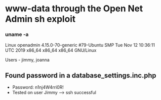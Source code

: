 # www-data through the Open Net Admin sh exploit
### uname -a
Linux openadmin 4.15.0-70-generic #79-Ubuntu SMP Tue Nov 12 10:36:11 UTC 2019 x86_64 x86_64 x86_64 GNU/Linux

Users - jimmy, joanna

## Found password in a database_settings.inc.php
- Password: n1nj4W4rri0R!
- Tested on user Jimmy --> ssh successful
